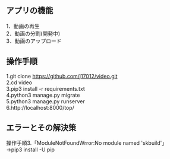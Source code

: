 ## アプリの機能  
1．動画の再生  
2．動画の分割(開発中)  
3．動画のアップロード  

## 操作手順   
1.git clone https://github.com/j17012/video.git  
2.cd video  
3.pip3 install -r requirements.txt  
4.python3 manage.py migrate  
5.python3 manage.py runserver  
6.http://localhost:8000/top/  

## エラーとその解決策
操作手順3.「ModuleNotFoundWrror:No module named 'skbuild'」    
→pip3 install -U pip  
